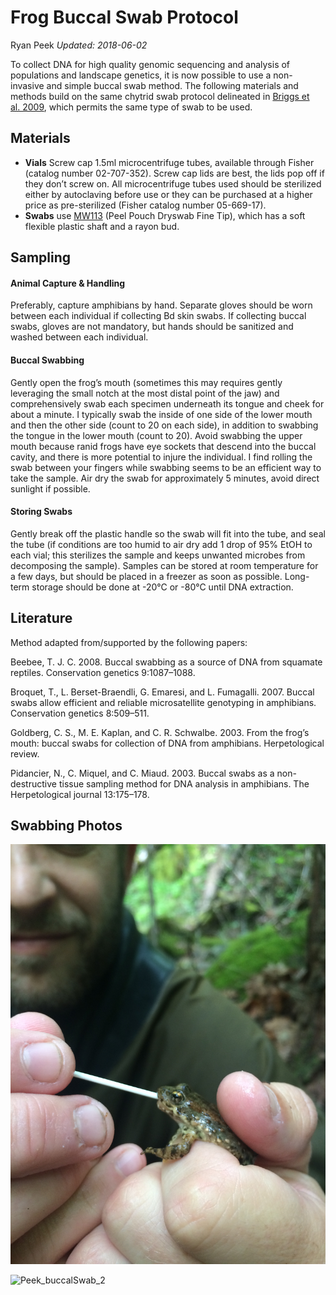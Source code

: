 Frog Buccal Swab Protocol
================
Ryan Peek
*Updated: 2018-06-02*

To collect DNA for high quality genomic sequencing and analysis of
populations and landscape genetics, it is now possible to use a
non-invasive and simple buccal swab method. The following materials and
methods build on the same chytrid swab protocol delineated in [Briggs et
al. 2009](http://online.sfsu.edu/vancev/Vredenburg_Lab/Protocols.html),
which permits the same type of swab to be used.

## Materials

  - **Vials** Screw cap 1.5ml microcentrifuge tubes, available through
    Fisher (catalog number 02-707-352). Screw cap lids are best, the
    lids pop off if they don’t screw on. All microcentrifuge tubes used
    should be sterilized either by autoclaving before use or they can be
    purchased at a higher price as pre-sterilized (Fisher catalog number
    05-669-17).
  - **Swabs** use
    [MW113](http://www.advantagebundlingsp.com/mwe_dryswab.pdf) (Peel
    Pouch Dryswab Fine Tip), which has a soft flexible plastic shaft and
    a rayon bud.

## Sampling

#### Animal Capture & Handling

Preferably, capture amphibians by hand. Separate gloves should be worn
between each individual if collecting Bd skin swabs. If collecting
buccal swabs, gloves are not mandatory, but hands should be sanitized
and washed between each individual.

#### Buccal Swabbing

Gently open the frog’s mouth (sometimes this may requires gently
leveraging the small notch at the most distal point of the jaw) and
comprehensively swab each specimen underneath its tongue and cheek for
about a minute. I typically swab the inside of one side of the lower
mouth and then the other side (count to 20 on each side), in addition to
swabbing the tongue in the lower mouth (count to 20). Avoid swabbing the
upper mouth because ranid frogs have eye sockets that descend into the
buccal cavity, and there is more potential to injure the individual. I
find rolling the swab between your fingers while swabbing seems to be an
efficient way to take the sample. Air dry the swab for approximately 5
minutes, avoid direct sunlight if possible.

#### Storing Swabs

Gently break off the plastic handle so the swab will fit into the tube,
and seal the tube (if conditions are too humid to air dry add 1 drop of
95% EtOH to each vial; this sterilizes the sample and keeps unwanted
microbes from decomposing the sample). Samples can be stored at room
temperature for a few days, but should be placed in a freezer as soon as
possible. Long-term storage should be done at -20°C or -80°C until DNA
extraction.

## Literature

Method adapted from/supported by the following papers:

Beebee, T. J. C. 2008. Buccal swabbing as a source of DNA from squamate
reptiles. Conservation genetics 9:1087–1088.

Broquet, T., L. Berset-Braendli, G. Emaresi, and L. Fumagalli. 2007.
Buccal swabs allow efficient and reliable microsatellite genotyping in
amphibians. Conservation genetics 8:509–511.

Goldberg, C. S., M. E. Kaplan, and C. R. Schwalbe. 2003. From the frog’s
mouth: buccal swabs for collection of DNA from amphibians.
Herpetological review.

Pidancier, N., C. Miquel, and C. Miaud. 2003. Buccal swabs as a
non-destructive tissue sampling method for DNA analysis in amphibians.
The Herpetological journal 13:175–178.

## Swabbing Photos

![Peek\_buccalSwab\_1](images/IMG_0586.jpg)

![Peek\_buccalSwab\_2](images/IMG_8015_swab.jpg)
